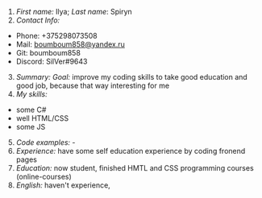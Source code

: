 1. *First name:* Ilya; *Last name*: Spiryn
2. *Contact Info:* 
- Phone: +375298073508
- Mail: boumboum858@yandex.ru
- Git: boumboum858
- Discord: SilVer#9643
3. *Summary: Goal:* improve my coding skills to take good education and good job, because that way interesting for me
4. *My skills:* 
- some C#
- well HTML/CSS
- some JS
5. *Code examples:* -
6. *Experience:* have some self education experience by coding fronend pages 
7. *Education:* now student, finished HMTL and CSS programming courses (online-courses)
8. *English:* haven't experience,  
